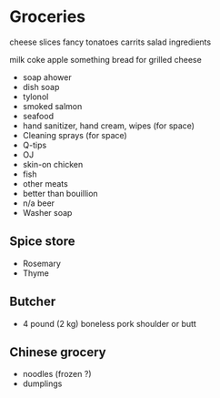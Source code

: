 # Groceries

cheese slices fancy
tonatoes
carrits
salad ingredients

milk
coke
apple something
bread for grilled cheese

- soap ahower
- dish soap
- tylonol
- smoked salmon
- seafood
- hand sanitizer, hand cream, wipes (for space)
- Cleaning sprays (for space)
- Q-tips
- OJ
- skin-on chicken
- fish
- other meats
- better than bouillion
- n/a beer
- Washer soap

## Spice store

- Rosemary
- Thyme

## Butcher

- 4 pound (2 kg) boneless pork shoulder or butt

## Chinese grocery

- noodles (frozen ?)
- dumplings
